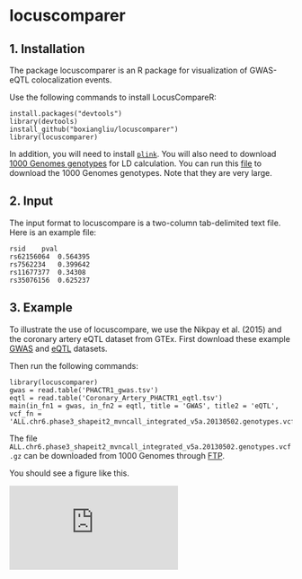 # locuscomparer

## 1. Installation
The package locuscomparer is an R package for visualization of GWAS-eQTL colocalization events. 


Use the following commands to install LocusCompareR:

```
install.packages("devtools")
library(devtools)
install_github("boxiangliu/locuscomparer")
library(locuscomparer)
```

In addition, you will need to install [`plink`](https://www.cog-genomics.org/plink2). You will also need to download [1000 Genomes genotypes](ftp://ftp.1000genomes.ebi.ac.uk/vol1/ftp/release/20130502/) for LD calculation. You can run this [file](https://raw.githubusercontent.com/boxiangliu/locuscomparer/master/src/download_1000g.sh) to download the 1000 Genomes genotypes. Note that they are very large. 


## 2. Input 
The input format to locuscompare is a two-column tab-delimited text file. Here is an example file:

```
rsid	pval
rs62156064	0.564395
rs7562234	0.399642
rs11677377	0.34308
rs35076156	0.625237
```

## 3. Example

To illustrate the use of locuscompare, we use the Nikpay et al. (2015) and the coronary artery eQTL dataset from GTEx. First download these example [GWAS](https://raw.githubusercontent.com/boxiangliu/locuscomparer/master/data/PHACTR1_gwas.tsv) and [eQTL](https://raw.githubusercontent.com/boxiangliu/locuscomparer/master/data/Coronary_Artery_PHACTR1_eqtl.tsv) datasets. 

Then run the following commands: 
```
library(locuscomparer)
gwas = read.table('PHACTR1_gwas.tsv')
eqtl = read.table('Coronary_Artery_PHACTR1_eqtl.tsv')
main(in_fn1 = gwas, in_fn2 = eqtl, title = 'GWAS', title2 = 'eQTL', vcf_fn = 'ALL.chr6.phase3_shapeit2_mvncall_integrated_v5a.20130502.genotypes.vcf.gz')
```

The file `ALL.chr6.phase3_shapeit2_mvncall_integrated_v5a.20130502.genotypes.vcf.gz` can be downloaded from 1000 Genomes through [FTP](ftp://ftp.1000genomes.ebi.ac.uk/vol1/ftp/release/20130502/). 

You should see a figure like this. 

![locuscompare](https://raw.githubusercontent.com/boxiangliu/locuscomparer/master/fig/locuscompare.pdf)
